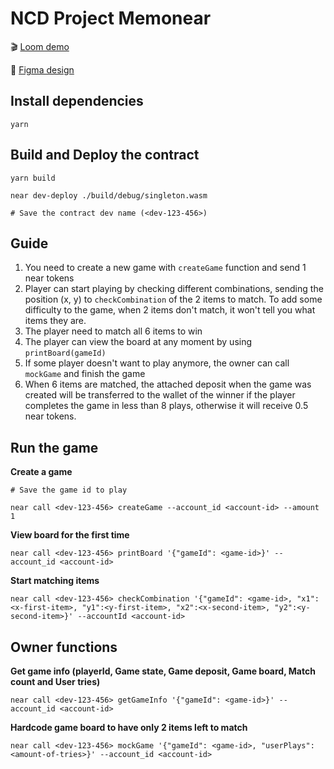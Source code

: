 # NCD Project Memonear 

🎬 [Loom demo](https://www.loom.com/share/6f72b278a5fa4dbe8ba460a530bb06a7)

🎨 [Figma design](https://www.figma.com/file/CysKjUzYeDr2qUTBw5UohU/Memonear?node-id=0%3A1)

## Install dependencies
```
yarn
```

## Build and Deploy the contract
```
yarn build

near dev-deploy ./build/debug/singleton.wasm

# Save the contract dev name (<dev-123-456>)
```

## Guide

1. You need to create a new game with `createGame` function and send 1 near tokens
2. Player can start playing by checking different combinations, sending the position (x, y) to `checkCombination` of the 2 items to match. To add some difficulty to the game, when 2 items don't match, it won't tell you what items they are.
5. The player need to match all 6 items to win
4. The player can view the board at any moment by using `printBoard(gameId)` 
6. If some player doesn't want to play anymore, the owner can call `mockGame` and finish the game
7. When 6 items are matched, the attached deposit when the game was created will be transferred to the wallet of the winner if the player completes the game in less than 8 plays, otherwise it will receive 0.5 near tokens.

## Run the game
**Create a game**
```
# Save the game id to play

near call <dev-123-456> createGame --account_id <account-id> --amount 1
```

**View board for the first time**
```
near call <dev-123-456> printBoard '{"gameId": <game-id>}' --account_id <account-id>
```

**Start matching items**
```
near call <dev-123-456> checkCombination '{"gameId": <game-id>, "x1": <x-first-item>, "y1":<y-first-item>, "x2":<x-second-item>, "y2":<y-second-item>}' --accountId <account-id>
```

## Owner functions

**Get game info (playerId, Game state, Game deposit, Game board, Match count and User tries)**
```
near call <dev-123-456> getGameInfo '{"gameId": <game-id>}' --account_id <account-id>
```
**Hardcode game board to have only 2 items left to match**
```
near call <dev-123-456> mockGame '{"gameId": <game-id>, "userPlays": <amount-of-tries>}' --account_id <account-id>
```
